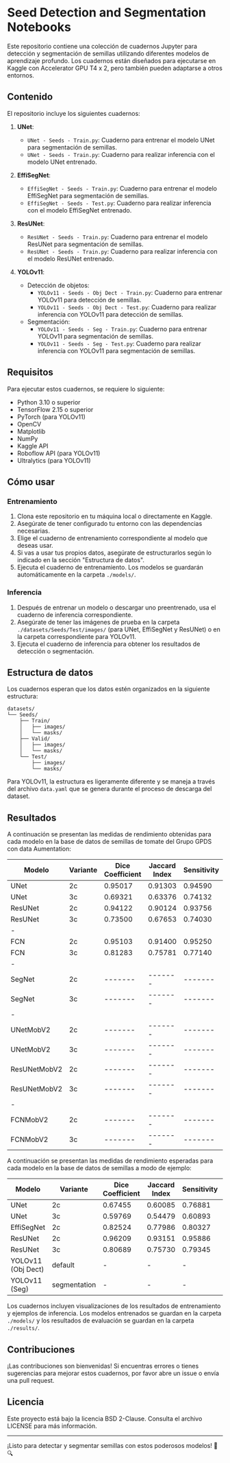# Seed Detection and Segmentation Notebooks

Este repositorio contiene una colección de cuadernos Jupyter para detección y segmentación de semillas utilizando diferentes modelos de aprendizaje profundo. Los cuadernos están diseñados para ejecutarse en Kaggle con Accelerator GPU T4 x 2, pero también pueden adaptarse a otros entornos.

## Contenido

El repositorio incluye los siguientes cuadernos:

1. **UNet**:
   - `UNet - Seeds - Train.py`: Cuaderno para entrenar el modelo UNet para segmentación de semillas.
   - `UNet - Seeds - Train.py`: Cuaderno para realizar inferencia con el modelo UNet entrenado.

2. **EffiSegNet**:
   - `EffiSegNet - Seeds - Train.py`: Cuaderno para entrenar el modelo EffiSegNet para segmentación de semillas.
   - `EffiSegNet - Seeds - Test.py`: Cuaderno para realizar inferencia con el modelo EffiSegNet entrenado.

3. **ResUNet**:
   - `ResUNet - Seeds - Train.py`: Cuaderno para entrenar el modelo ResUNet para segmentación de semillas.
   - `ResUNet - Seeds - Train.py`: Cuaderno para realizar inferencia con el modelo ResUNet entrenado.

4. **YOLOv11**:
   - Detección de objetos:
     - `YOLOv11 - Seeds - Obj Dect - Train.py`: Cuaderno para entrenar YOLOv11 para detección de semillas.
     - `YOLOv11 - Seeds - Obj Dect - Test.py`: Cuaderno para realizar inferencia con YOLOv11 para detección de semillas.
   - Segmentación:
     - `YOLOv11 - Seeds - Seg - Train.py`: Cuaderno para entrenar YOLOv11 para segmentación de semillas.
     - `YOLOv11 - Seeds - Seg - Test.py`: Cuaderno para realizar inferencia con YOLOv11 para segmentación de semillas.

## Requisitos

Para ejecutar estos cuadernos, se requiere lo siguiente:

- Python 3.10 o superior
- TensorFlow 2.15 o superior
- PyTorch (para YOLOv11)
- OpenCV
- Matplotlib
- NumPy
- Kaggle API
- Roboflow API (para YOLOv11)
- Ultralytics (para YOLOv11)

## Cómo usar

### Entrenamiento

1. Clona este repositorio en tu máquina local o directamente en Kaggle.
2. Asegúrate de tener configurado tu entorno con las dependencias necesarias.
3. Elige el cuaderno de entrenamiento correspondiente al modelo que deseas usar.
4. Si vas a usar tus propios datos, asegúrate de estructurarlos según lo indicado en la sección "Estructura de datos".
5. Ejecuta el cuaderno de entrenamiento. Los modelos se guardarán automáticamente en la carpeta `./models/`.

### Inferencia

1. Después de entrenar un modelo o descargar uno preentrenado, usa el cuaderno de inferencia correspondiente.
2. Asegúrate de tener las imágenes de prueba en la carpeta `./datasets/Seeds/Test/images/` (para UNet, EffiSegNet y ResUNet) o en la carpeta correspondiente para YOLOv11.
3. Ejecuta el cuaderno de inferencia para obtener los resultados de detección o segmentación.

## Estructura de datos

Los cuadernos esperan que los datos estén organizados en la siguiente estructura:

```
datasets/
└── Seeds/
    ├── Train/
    │   ├── images/
    │   └── masks/
    ├── Valid/
    │   ├── images/
    │   └── masks/
    └── Test/
        ├── images/
        └── masks/
```

Para YOLOv11, la estructura es ligeramente diferente y se maneja a través del archivo `data.yaml` que se genera durante el proceso de descarga del dataset.

## Resultados

A continuación se presentan las medidas de rendimiento obtenidas para cada modelo en la base de datos de semillas de tomate del Grupo GPDS con data Aumentation:

| Modelo               | Variante | Dice Coefficient | Jaccard Index | Sensitivity | Specificity | Precision (P) | Recall (R)  | mAP50 | mAP50-95 |
|----------------------|-----------|------------------|---------------|-------------|-------------|---------------|-------------|-------|----------|
| UNet                 | 2c        | 0.95017          | 0.91303       | 0.94590     | 0.94590     | -             | -           | -     | -        |
| UNet                 | 3c        | 0.69321          | 0.63376       | 0.74132     | 0.94701     | -             | -           | -     | -        |
| ResUNet              | 2c        | 0.94122          | 0.90124       | 0.93756     | 0.93756     | -             | -           | -     | -        |
| ResUNet              | 3c        | 0.73500          | 0.67653       | 0.74030     | 0.95479     | -             | -           | -     | 
-        |
| FCN                  | 2c        | 0.95103          | 0.91400       | 0.95250     | 0.95250     | -             | -           | -     | -        |
| FCN                  | 3c        | 0.81283          | 0.75781       | 0.77140     | 0.96060     | -             | -           | -     |
-        |
| SegNet              | 2c        | -------          | -------       | -------     | -------     | -             | -           | -     | -        |
| SegNet              | 3c        | -------          | -------       | -------     | -------     | -             | -           | -     |
-        |
| UNetMobV2           | 2c        | -------          | -------       | -------     | -------     | -             | -           | -     | -        |
| UNetMobV2           | 3c        | -------          | -------       | -------     | -------     | -             | -           | -     | -        |
| ResUNetMobV2        | 2c        | -------          | -------       | -------     | -------     | -             | -           | -     | -        |
| ResUNetMobV2        | 3c        | -------          | -------       | -------     | -------     | -             | -           | -     | 
-        |
| FCNMobV2            | 2c        | -------          | -------       | -------     | -------     | -             | -           | -     | -        |
| FCNMobV2            | 3c        | -------          | -------       | -------     | -------     | -             | -           | -     | 

A continuación se presentan las medidas de rendimiento esperadas para cada modelo en la base de datos de semillas a modo de ejemplo:

| Modelo               | Variante | Dice Coefficient | Jaccard Index | Sensitivity | Specificity | Precision (P) | Recall (R)  | mAP50 | mAP50-95 |
|----------------------|-----------|------------------|---------------|-------------|-------------|---------------|-------------|-------|----------|
| UNet                 | 2c        | 0.67455          | 0.60085       | 0.76881     | 0.76881     | -             | -           | -     | -        |
| UNet                 | 3c        | 0.59769          | 0.54479       | 0.60893     | 0.91768     | -             | -           | -     | -        |
| EffiSegNet           | 2c        | 0.82524          | 0.77986       | 0.80327     | 0.97725     | -             | -           | -     | -        |
| ResUNet              | 2c        | 0.96209          | 0.93151       | 0.95886     | 0.95886     | -             | -           | -     | -        |
| ResUNet              | 3c        | 0.80689          | 0.75730       | 0.79345     | 0.97511     | -             | -           | -     | -        |
| YOLOv11 (Obj Dect)     | default   | -                | -             | -           | -           | 0.901         | 0.903       | 0.947 | 0.755    |
| YOLOv11 (Seg)          | segmentation | -                | -             | -           | -           | 0.904         | 0.891       | 0.938 | 0.619    |

Los cuadernos incluyen visualizaciones de los resultados de entrenamiento y ejemplos de inferencia. Los modelos entrenados se guardan en la carpeta `./models/` y los resultados de evaluación se guardan en la carpeta `./results/`.

## Contribuciones

¡Las contribuciones son bienvenidas! Si encuentras errores o tienes sugerencias para mejorar estos cuadernos, por favor abre un issue o envía una pull request.

## Licencia

Este proyecto está bajo la licencia BSD 2-Clause. Consulta el archivo LICENSE para más información.

---

¡Listo para detectar y segmentar semillas con estos poderosos modelos! 🌱🔍
